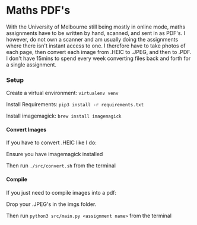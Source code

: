 # Maths PDF's

With the University of Melbourne still being mostly in online mode, maths assignments have to be written by hand, scanned, and sent in as PDF's. I however, do not own a scanner and am usually doing the assignments where there isn't instant access to one. I therefore have to take photos of each page, then convert each image from .HEIC to .JPEG, and then to .PDF. I don't have 15mins to spend every week converting files back and forth for a single assignment.

### Setup
Create a virtual environment:
`virtualenv venv`

Install Requirements:
`pip3 install -r requirements.txt`

Install imagemagick:
`brew install imagemagick`


#### Convert Images
If you have to convert .HEIC like I do:

Ensure you have imagemagick installed

Then run `./src/convert.sh` from the terminal

#### Compile
If you just need to compile images into a pdf:

Drop your .JPEG's in the imgs folder.

Then run `python3 src/main.py <assignment name>` from the terminal


